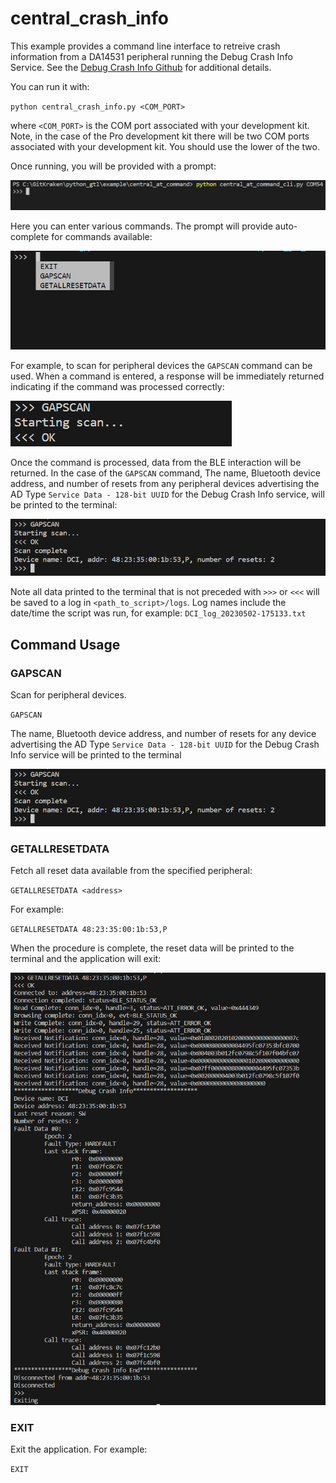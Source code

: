 # central_crash_info

This example provides a command line interface to retreive crash information from a DA14531 peripheral running the Debug Crash Info Service. See the 
[Debug Crash Info Github](https://github.com/Renesas-US-Connectivity/dlg_crash_info) for additional details. 

You can run it with:

`python central_crash_info.py <COM_PORT>`

where `<COM_PORT>` is the COM port associated with your development kit. Note, in the case of the Pro development kit there will be two COM ports associated with your development kit. You should use the lower of the two.

Once running, you will be provided with a prompt:

![terminal](assets/terminal.png)

Here you can enter various commands. The prompt will provide auto-complete for commands available:

![terminal2](assets/terminal2.png)

For example, to scan for peripheral devices the `GAPSCAN` command can be used. When a command is entered, a response will be immediately returned indicating if the command was processed correctly:

![terminal3](assets/terminal3.png)

Once the command is processed, data from the BLE interaction will be returned. In the case of the `GAPSCAN` command, The name, Bluetooth device address, and number of resets from any peripheral devices advertising the AD Type `Service Data - 128-bit UUID` for the Debug Crash Info service, will be printed to the terminal:

![terminal4](assets/terminal4.png)

Note all data printed to the terminal that is not preceded with `>>>` or `<<<` will be saved to a log in `<path_to_script>/logs`. Log names include the date/time the script was run, for example: `DCI_log_20230502-175133.txt`

## Command Usage

### GAPSCAN

Scan for peripheral devices.

`GAPSCAN`

The name, Bluetooth device address, and number of resets for any device advertising the AD Type `Service Data - 128-bit UUID` for the Debug Crash Info service will be printed to the terminal

![terminal4](assets/terminal4.png)

### GETALLRESETDATA

Fetch all reset data available from the specified peripheral:

`GETALLRESETDATA <address>`

For example:

`GETALLRESETDATA 48:23:35:00:1b:53,P`

When the procedure is complete, the reset data will be printed to the terminal and the application will exit:

![getallresetdata](assets/getallresetdata.PNG)

### EXIT

Exit the application. For example:

`EXIT`